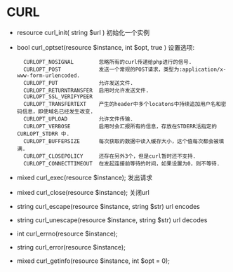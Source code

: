 CURL
==========

* resource curl_init( string $url ) 初始化一个实例

* bool curl_optset(resource $instance, int $opt, true )  设置选项:

		CURLOPT_NOSIGNAL 		忽略所有的curl传递给php进行的信号.
		CURLOPT_POST 			发送一个常规的POST请求，类型为:application/x-www-form-urlencoded.
		CURLOPT_PUT 			允许发送文件.
		CURLOPT_RETURNTRANSFER 	启用时允许发送文件.
		CURLOPT_SSL_VERIFYPEER 	
		CURLOPT_TRANSFERTEXT	产生的header中多个locatons中持续追加用户名和密码信息，即使域名已经发生改变.
		CURLOPT_UPLOAD 			允许文件传输.
		CURLOPT_VERBOSE			启用时会汇报所有的信息，存放在STDERR活指定的CURLOPT_STDRR 中.
		CURLOPT_BUFFERSIZE 		每次获取的数据中读入缓存大小，这个值每次都会被填满.
		CURLOPT_CLOSEPOLICY 	还存在另外3个，但是curl暂时还不支持.
		CURLOPT_CONNECTTIMEOUT	在发起连接前等待的时间，如果设置为0，则不等待.
		
	
* mixed curl_exec(resource $instance); 发出请求
* mixed curl_close(resource $instance); 关闭url

* string curl_escape(resource $instance, string $str) url encodes
* string curl_unescape(resource $instance, string $str) url decodes

* int curl_errno(resource $instance); 
* string curl_error(resource $instance); 

* mixed curl_getinfo(resource $instance, int $opt = 0);
